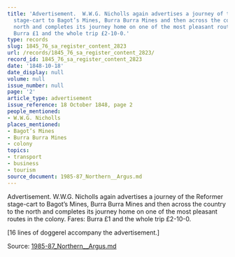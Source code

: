 ```yaml
---
title: 'Advertisement.  W.W.G. Nicholls again advertises a journey of the Reformer
  stage-cart to Bagot’s Mines, Burra Burra Mines and then across the country to the
  north and completes its journey home on one of the most pleasant routes in the colony.  Fares:
  Burra £1 and the whole trip £2-10-0.'
type: records
slug: 1845_76_sa_register_content_2823
url: /records/1845_76_sa_register_content_2823/
record_id: 1845_76_sa_register_content_2823
date: '1848-10-18'
date_display: null
volume: null
issue_number: null
page: '2'
article_type: advertisement
issue_reference: 18 October 1848, page 2
people_mentioned:
- W.W.G. Nicholls
places_mentioned:
- Bagot’s Mines
- Burra Burra Mines
- colony
topics:
- transport
- business
- tourism
source_document: 1985-87_Northern__Argus.md
---
```


Advertisement.  W.W.G. Nicholls again advertises a journey of the Reformer stage-cart to Bagot’s Mines, Burra Burra Mines and then across the country to the north and completes its journey home on one of the most pleasant routes in the colony.  Fares: Burra £1 and the whole trip £2-10-0.

[16 lines of doggerel accompany the advertisement.]

Source: [1985-87_Northern__Argus.md](/downloads/markdown/1985-87_Northern__Argus.md)
